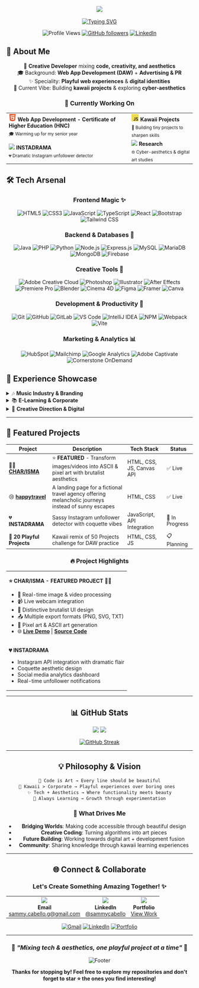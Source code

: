 <div align="center">


<img src="https://res.cloudinary.com/dsy30p7gf/image/upload/v1757183846/Recurso_5sammynegative_dkfi1u.png" width="600"/>

[![Typing SVG](https://readme-typing-svg.demolab.com?font=Fira+Code&size=22&duration=3000&pause=1000&color=ff78b5&center=true&vCenter=true&width=600&lines=Creative+Developer+%26+Designer;Code+%2B+Creativity+%2B+Aesthetics;Building+Playful+Web+Experiences;Exploring+Digital+Art+%26+Game+Studies)](https://git.io/typing-svg)

![Profile Views](https://komarev.com/ghpvc/?username=sammytsukino&color=ff78b5&style=for-the-badge)
[![GitHub followers](https://img.shields.io/github/followers/sammytsukino?style=for-the-badge&color=ff78b5)](https://github.com/sammytsukino)
[![LinkedIn](https://img.shields.io/badge/LinkedIn-Connect-0077B5?style=for-the-badge&logo=linkedin)](https://linkedin.com/in/sammycabello)

</div>

## 🎨 About Me

<div align="center">

🎨 **Creative Developer** mixing **code, creativity, and aesthetics**  
🎓 Background: **Web App Development (DAW)** + **Advertising & PR**  
✨ Speciality: **Playful web experiences** & **digital identities**  
🌸 Current Vibe: Building **kawaii projects** & exploring **cyber-aesthetics**



### 🚀 Currently Working On

<table>
<tr>
<td>
<img src="https://raw.githubusercontent.com/devicons/devicon/master/icons/html5/html5-original.svg" width="20"/> <strong>Web App Development - Certificate of Higher Education (HNC)</strong><br>
<sub>🎓 Warming up for my senior year</sub>
</td>
<td>
<img src="https://raw.githubusercontent.com/devicons/devicon/master/icons/javascript/javascript-original.svg" width="20"/> <strong>Kawaii Projects</strong><br>
<sub>🧩 Building tiny projects to sharpen skills</sub>
</td>
</tr>
<tr>
<td>
<img src="https://github.githubassets.com/images/icons/emoji/unicode/1f494.png" width="20"/> <strong>INSTADRAMA</strong><br>
<sub>💔 Dramatic Instagram unfollower detector</sub>
</td>
<td>
<img src="https://github.githubassets.com/images/icons/emoji/unicode/1f310.png" width="20"/> <strong>Research</strong><br>
<sub>🌐 Cyber-aesthetics & digital art studies</sub>
</td>
</tr>
</table>
</div>


## 🛠️ Tech Arsenal

<div align="center">

### Frontend Magic ✨
![HTML5](https://img.shields.io/badge/HTML5-E34F26?style=for-the-badge&logo=html5&logoColor=white)
![CSS3](https://img.shields.io/badge/CSS3-1572B6?style=for-the-badge&logo=css3&logoColor=white)
![JavaScript](https://img.shields.io/badge/JavaScript-F7DF1E?style=for-the-badge&logo=javascript&logoColor=black)
![TypeScript](https://img.shields.io/badge/TypeScript-3178C6?style=for-the-badge&logo=typescript&logoColor=white)
![React](https://img.shields.io/badge/React-61DAFB?style=for-the-badge&logo=react&logoColor=black)
![Bootstrap](https://img.shields.io/badge/Bootstrap-7952B3?style=for-the-badge&logo=bootstrap&logoColor=white)
![Tailwind CSS](https://img.shields.io/badge/Tailwind_CSS-38B2AC?style=for-the-badge&logo=tailwind-css&logoColor=white)

### Backend & Databases 🔧
![Java](https://img.shields.io/badge/Java-ED8B00?style=for-the-badge&logo=openjdk&logoColor=white)
![PHP](https://img.shields.io/badge/PHP-777BB4?style=for-the-badge&logo=php&logoColor=white)
![Python](https://img.shields.io/badge/Python-3776AB?style=for-the-badge&logo=python&logoColor=white)
![Node.js](https://img.shields.io/badge/Node.js-339933?style=for-the-badge&logo=node.js&logoColor=white)
![Express.js](https://img.shields.io/badge/Express.js-000000?style=for-the-badge&logo=express&logoColor=white)
![MySQL](https://img.shields.io/badge/MySQL-4479A1?style=for-the-badge&logo=mysql&logoColor=white)
![MariaDB](https://img.shields.io/badge/MariaDB-003545?style=for-the-badge&logo=mariadb&logoColor=white)
![MongoDB](https://img.shields.io/badge/MongoDB-47A248?style=for-the-badge&logo=mongodb&logoColor=white)
![Firebase](https://img.shields.io/badge/Firebase-FFCA28?style=for-the-badge&logo=firebase&logoColor=black)

### Creative Tools 🎨
![Adobe Creative Cloud](https://img.shields.io/badge/Adobe%20Creative%20Cloud-DA1F26?style=for-the-badge&logo=Adobe%20Creative%20Cloud&logoColor=white)
![Photoshop](https://img.shields.io/badge/Photoshop-31A8FF?style=for-the-badge&logo=adobe-photoshop&logoColor=white)
![Illustrator](https://img.shields.io/badge/Illustrator-FF9A00?style=for-the-badge&logo=adobe-illustrator&logoColor=white)
![After Effects](https://img.shields.io/badge/After_Effects-9999FF?style=for-the-badge&logo=adobe-after-effects&logoColor=white)
![Premiere Pro](https://img.shields.io/badge/Premiere_Pro-9999FF?style=for-the-badge&logo=adobe-premiere-pro&logoColor=white)
![Blender](https://img.shields.io/badge/blender-F5792A.svg?style=for-the-badge&logo=blender&logoColor=white)
![Cinema 4D](https://img.shields.io/badge/Cinema_4D-011A6A?style=for-the-badge&logo=cinema4d&logoColor=white)
![Figma](https://img.shields.io/badge/figma-F24E1E.svg?style=for-the-badge&logo=figma&logoColor=white)
![Framer](https://img.shields.io/badge/Framer-0055FF?style=for-the-badge&logo=framer&logoColor=white)
![Canva](https://img.shields.io/badge/Canva-00C4CC?style=for-the-badge&logo=canva&logoColor=white)

### Development & Productivity 💼
![Git](https://img.shields.io/badge/git-F05033.svg?style=for-the-badge&logo=git&logoColor=white)
![GitHub](https://img.shields.io/badge/github-181717.svg?style=for-the-badge&logo=github&logoColor=white)
![GitLab](https://img.shields.io/badge/GitLab-FC6D26?style=for-the-badge&logo=gitlab&logoColor=white)
![VS Code](https://img.shields.io/badge/VS_Code-007ACC?style=for-the-badge&logo=visual-studio-code&logoColor=white)
![IntelliJ IDEA](https://img.shields.io/badge/IntelliJ_IDEA-000000?style=for-the-badge&logo=intellij-idea&logoColor=white)
![NPM](https://img.shields.io/badge/npm-CB3837?style=for-the-badge&logo=npm&logoColor=white)
![Webpack](https://img.shields.io/badge/Webpack-8DD6F9?style=for-the-badge&logo=webpack&logoColor=black)
![Vite](https://img.shields.io/badge/Vite-646CFF?style=for-the-badge&logo=vite&logoColor=white)

### Marketing & Analytics 📊
![HubSpot](https://img.shields.io/badge/HubSpot-FF7A59?style=for-the-badge&logo=hubspot&logoColor=white)
![Mailchimp](https://img.shields.io/badge/Mailchimp-FFE01B?style=for-the-badge&logo=mailchimp&logoColor=black)
![Google Analytics](https://img.shields.io/badge/Google_Analytics-E37400?style=for-the-badge&logo=google-analytics&logoColor=white)
![Adobe Captivate](https://img.shields.io/badge/Adobe_Captivate-DA1F26?style=for-the-badge&logo=adobe&logoColor=white)
![Cornerstone OnDemand](https://img.shields.io/badge/Cornerstone-23e571?style=for-the-badge&logoColor=white)
</div>

## 🌟 Experience Showcase

<details>
<summary>🎶 <strong>Music Industry & Branding</strong></summary>

<br>

```
🎵 Warner Music Spain          → Brand identities & campaigns
🎤 Must! Producciones         → Album designs & artist branding
🌟 Creative direction         → Full-scale visual experiences
```

**Highlight**: *Belén Aguilera – SUPERPOP* magazine-style album visuals

</details>

<details>
<summary>📚 <strong>E-Learning & Corporate</strong></summary>

<br>

```
🏢 Accenture Strategy         → Training platform development
💡 Adglow                     → Learning experience design
📦 The Buy Box                → Corporate training solutions
```

**Focus**: Interactive learning experiences & knowledge platforms

</details>

<details>
<summary>🎨 <strong>Creative Direction & Digital</strong></summary>

<br>

```
🛍️ Amazon e-commerce designs  → Product visual optimization
🎯 Full brand identities      → From concept to implementation
📱 Digital campaigns          → Multi-platform creative solutions
```

**Specialty**: Bridging brand strategy with digital execution

</details>

---

## 🌸 Featured Projects

<div align="center">

| Project | Description | Tech Stack | Status |
|---------|-------------|------------|---------|
| 🧙‍♀️ **[CHAR/ISMA](https://github.com/sammytsukino/char-isma)** | ⭐ **FEATURED** - Transform images/videos into ASCII & pixel art with brutalist aesthetics | HTML, CSS, JS, Canvas API | ✅ Live |
| 😢 **[happytravel](https://github.com/sammytsukino/happytravel)** | A landing page for a fictional travel agency offering melancholic journeys instead of sunny escapes | HTML, CSS | ✅ Live |
| 💔 **INSTADRAMA** | Sassy Instagram unfollower detector with coquette vibes | JavaScript, API Integration | 🚧 In Progress |
| 🎀 **20 Playful Projects** | Kawaii remix of 50 Projects challenge for DAW practice | HTML, CSS, JS | 📋 Planning |



### 🔥 Project Highlights

<table>
<tr>
<td width="100%">

**⭐ CHAR/ISMA - FEATURED PROJECT** 🧙‍♀️
- 🎨 Real-time image & video processing
- 📹 Live webcam integration
- 🖤 Distinctive brutalist UI design
- 📤 Multiple export formats (PNG, SVG, TXT)
- 🎯 Pixel art & ASCII art generation
- 🌐 **[Live Demo](https://github.com/sammytsukino/char-isma)** | **[Source Code](https://github.com/sammytsukino/char-isma)**

</td>
</tr>
<tr>
<td width="100%">

</div>

**💔 INSTADRAMA** 
- Instagram API integration with dramatic flair
- Coquette aesthetic design
- Social media analytics dashboard
- Real-time unfollower notifications

</td>
</tr>
</table>

---

## 📊 GitHub Stats

<div align="center">

<img height="180em" src="https://github-readme-stats.vercel.app/api?username=sammytsukino&show_icons=true&theme=material-palenight&include_all_commits=true&count_private=true&border_color=ff78b5&title_color=ff78b5&icon_color=23e571"/>
<img height="180em" src="https://github-readme-stats.vercel.app/api/top-langs/?username=sammytsukino&layout=compact&langs_count=7&theme=material-palenight&border_color=ff78b5&title_color=ff78b5"/>

</div>

<div align="center">

[![GitHub Streak](https://streak-stats.demolab.com?user=sammytsukino&theme=material-palenight&border=ff78b5&stroke=ff78b5&ring=ff78b5&fire=23e571&currStreakLabel=ff78b5)](https://git.io/streak-stats)

</div>

---

## 💡 Philosophy & Vision

<div align="center">

```
🎨 Code is Art → Every line should be beautiful
🌸 Kawaii > Corporate → Playful experiences over boring ones  
✨ Tech + Aesthetics → Where functionality meets beauty
🚀 Always Learning → Growth through experimentation
```

</div>

### 🎯 What Drives Me

- **Bridging Worlds**: Making code accessible through beautiful design
- **Creative Coding**: Turning algorithms into art pieces
- **Future Building**: Working towards digital art + development fusion
- **Community**: Sharing knowledge through kawaii learning experiences

---

## 🌐 Connect & Collaborate

<div align="center">

### Let's Create Something Amazing Together! ✨

<table>
<tr>
<td align="center">
<img src="https://github.githubassets.com/images/icons/emoji/unicode/1f4e7.png" width="30"><br>
<strong>Email</strong><br>
<a href="mailto:sammy.cabello.g@gmail.com">sammy.cabello.g@gmail.com</a>
</td>
<td align="center">
<img src="https://github.githubassets.com/images/icons/emoji/unicode/1f517.png" width="30"><br>
<strong>LinkedIn</strong><br>
<a href="https://linkedin.com/in/sammycabello">@sammycabello</a>
</td>
<td align="center">
<img src="https://github.githubassets.com/images/icons/emoji/unicode/1f310.png" width="30"><br>
<strong>Portfolio</strong><br>
<a href="https://readymag.website/u2268447706/sammycabello/">View Work</a>
</td>
</tr>
</table>

[![Gmail](https://img.shields.io/badge/Gmail-D14836?style=for-the-badge&logo=gmail&logoColor=white)](mailto:sammy.cabello.g@gmail.com)
[![LinkedIn](https://img.shields.io/badge/linkedin-0077B5.svg?style=for-the-badge&logo=linkedin&logoColor=white)](https://linkedin.com/in/sammycabello)
[![Portfolio](https://img.shields.io/badge/Portfolio-ff78b5?style=for-the-badge&logo=About.me&logoColor=white)](https://readymag.website/u2268447706/sammycabello/)

</div>

---

<div align="center">

### 🌸 *"Mixing tech & aesthetics, one playful project at a time"* 🌸

![Footer](https://res.cloudinary.com/dsy30p7gf/image/upload/v1757160955/sparkles_ux8bpa.png)

**Thanks for stopping by! Feel free to explore my repositories and don't forget to star ⭐ the ones you find interesting!**

</div>
